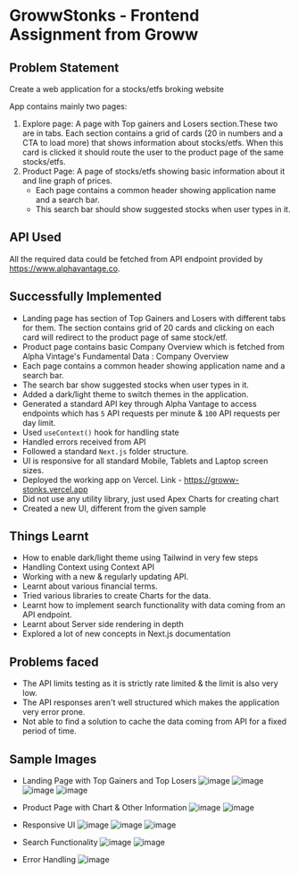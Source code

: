 # GrowwStonks - Frontend Assignment from Groww

## Problem Statement
Create a web application for a stocks/etfs broking website

App contains mainly two pages:
1. Explore page: A page with Top gainers and Losers section.These
two are in tabs. Each section contains a grid of cards (20 in numbers
and a CTA to load more) that shows information about stocks/etfs.
When this card is clicked it should route the user to the product page
of the same stocks/etfs.
2. Product Page: A page of stocks/etfs showing basic information about
it and line graph of prices.
    - Each page contains a common header showing application name and
a search bar.
    - This search bar should show suggested stocks when user types in it.

## API Used
All the required data could be fetched from API endpoint provided by
https://www.alphavantage.co. 

## Successfully Implemented
- Landing page has section of Top Gainers and Losers with different tabs for them. The section contains grid of 20 cards and clicking on each card will redirect to the product page of same stock/etf.
- Product page contains basic Company Overview which is fetched from Alpha Vintage's Fundamental Data : Company Overview
- Each page contains a common header showing application name and
a search bar.
- The search bar show suggested stocks when user types in it.
- Added a dark/light theme to switch themes in the application.
- Generated a standard API key through Alpha Vantage to access endpoints which has `5` API requests per minute & `100` API requests per day limit.
- Used `useContext()` hook for handling state
- Handled errors received from API
- Followed a standard `Next.js` folder structure.
- UI is responsive for all standard Mobile, Tablets and Laptop screen sizes.
- Deployed the working app on Vercel. Link - https://groww-stonks.vercel.app
- Did not use any utility library, just used Apex Charts for creating chart
- Created a new UI, different from the given sample

## Things Learnt
- How to enable dark/light theme using Tailwind in very few steps
- Handling Context using Context API
- Working with a new & regularly updating API.
- Learnt about various financial terms.
- Tried various libraries to create Charts for the data.
- Learnt how to implement search functionality with data coming from an API endpoint.
- Learnt about Server side rendering in depth
- Explored a lot of new concepts in Next.js documentation

## Problems faced
- The API limits testing as it is strictly rate limited & the limit is also very low.
- The API responses aren't well structured which makes the application very error prone.
- Not able to find a solution to cache the data coming from API for a fixed period of time.

## Sample Images
- Landing Page with Top Gainers and Top Losers
![image](https://github.com/SujalSamai/GrowwStonks/assets/87236576/d530acb8-0a9a-489d-a318-5bce6fb21263)
![image](https://github.com/SujalSamai/GrowwStonks/assets/87236576/dfd8cd8a-2022-469f-946e-86d78c204602)
![image](https://github.com/SujalSamai/GrowwStonks/assets/87236576/56176e4c-e76a-4714-a38e-b8868bfa3ae9)
![image](https://github.com/SujalSamai/GrowwStonks/assets/87236576/402b5883-da0f-40ca-92dc-b10c34712858)

- Product Page with Chart & Other Information
![image](https://github.com/SujalSamai/GrowwStonks/assets/87236576/c93506ba-d96a-4b00-84f5-0761c6a68ad5)
![image](https://github.com/SujalSamai/GrowwStonks/assets/87236576/d0014706-bdea-4d98-86ea-380dce33f862)

- Responsive UI
![image](https://github.com/SujalSamai/GrowwStonks/assets/87236576/3c22b802-9d04-4393-8ced-1b7036cbeade)
![image](https://github.com/SujalSamai/GrowwStonks/assets/87236576/f96f9843-bac5-4017-83e2-b5c7808ba822)
![image](https://github.com/SujalSamai/GrowwStonks/assets/87236576/b58eaef7-fdfe-4ac3-9fd7-32b94d51e2f9)

- Search Functionality
![image](https://github.com/SujalSamai/GrowwStonks/assets/87236576/f1dd1e3f-916a-453b-976c-efc38748de06)
![image](https://github.com/SujalSamai/GrowwStonks/assets/87236576/9f7f88c8-1786-43c3-8db8-9f7bbdf648af)

- Error Handling
![image](https://github.com/SujalSamai/GrowwStonks/assets/87236576/86ecedb6-a3e0-4b33-b0b4-969cec7a12a0)



